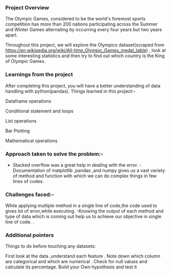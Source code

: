### Project Overview

 The Olympic Games, considered to be the world's foremost sports competition has more than 200 nations participating across the Summer and Winter Games alternating by occurring every four years but two years apart.

Throughout this project, we will explore the Olympics dataset(scraped from https://en.wikipedia.org/wiki/All-time_Olympic_Games_medal_table) , look at some interesting statistics and then try to find out which country is the King of Olympic Games.


### Learnings from the project

 After completing this project, you will have a better understanding of data handling with python(pandas). 
Things learned in this project:-

Dataframe operations

Conditional statement and loops

List operations

Bar Plotting

Mathematical operations


### Approach taken to solve the problem:-

 - Stacked overflow was a great help in dealing with the error.
-Documentation of matplotlib ,pandas ,and numpy gives us a vast variety of method and function with which we can do complex things in few lines of codes.




### Challenges faced:-

 While applying multiple method in a single line of code,the code used to gives lot of error,while executing.
-Knowing the output of each method and type of data which is coming out help us to achieve our objective in single line of code. .


### Additional pointers

 Things to do before touching any datasets:


First look at the data ,understand each feature .
Note down which column are categorical and which are numerical .
Check for null values and calculate its percentage.
Build your Own hypothesis and test it



